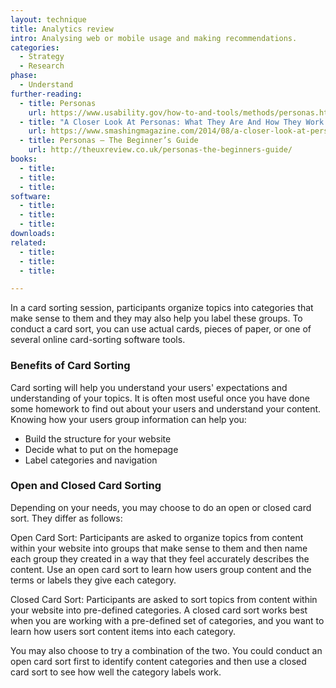 ```yaml
---
layout: technique
title: Analytics review
intro: Analysing web or mobile usage and making recommendations.
categories:
  - Strategy
  - Research
phase:
  - Understand
further-reading:
  - title: Personas
    url: https://www.usability.gov/how-to-and-tools/methods/personas.html
  - title: "A Closer Look At Personas: What They Are And How They Work (Part 1)"	
    url: https://www.smashingmagazine.com/2014/08/a-closer-look-at-personas-part-1/
  - title: Personas – The Beginner’s Guide
    url: http://theuxreview.co.uk/personas-the-beginners-guide/
books:
  - title:  
  - title:
  - title:
software:
  - title:
  - title:
  - title:
downloads:
related:
  - title:
  - title:
  - title:

---
```


In a card sorting session, participants organize topics into categories that make sense to them and they may also help you label these groups. To conduct a card sort, you can use actual cards, pieces of paper, or one of several online card-sorting software tools.

### Benefits of Card Sorting

Card sorting will help you understand your users' expectations and understanding of your topics. It is often most useful once you have done some homework to find out about your users and understand your content. Knowing how your users group information can help you:

* Build the structure for your website
* Decide what to put on the homepage
* Label categories and navigation

### Open and Closed Card Sorting

Depending on your needs, you may choose to do an open or closed card sort. They differ as follows:

Open Card Sort: Participants are asked to organize topics from content within your website into groups that make sense to them and then name each group they created in a way that they feel accurately describes the content. Use an open card sort to learn how users group content and the terms or labels they give each category.

Closed Card Sort: Participants are asked to sort topics from content within your website into pre-defined categories. A closed card sort works best when you are working with a pre-defined set of categories, and you want to learn how users sort content items into each category.

You may also choose to try a combination of the two. You could conduct an open card sort first to identify content categories and then use a closed card sort to see how well the category labels work.